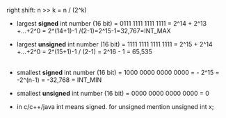 right shift: n >> k = n / (2^k)


 - largest **signed** int number (16 bit) = 0111 1111 1111 1111 =  2^14 + 2^13 +...+2^0 = 2^(14+1)-1 /(2-1)=2^15-1=32,767=INT_MAX<br>
 - largest **unsigned** int number (16 bit) = 1111 1111 1111 1111 = 2^15 + 2^14 +...+2^0 = 2^(15+1)-1 / (2-1) = 2^16 - 1 = 65,535<br><br>

 - smallest **signed** int number (16 bit) = 1000 0000 0000 0000 =  - 2^15 = -2^(n-1) = -32,768 = INT_MIN <br>
 - smallest **unsigned** int number (16 bit) = 0000 0000 0000 0000 = 0 <br>



 - in c/c++/java int means signed. for unsigned mention unsigned int x;
